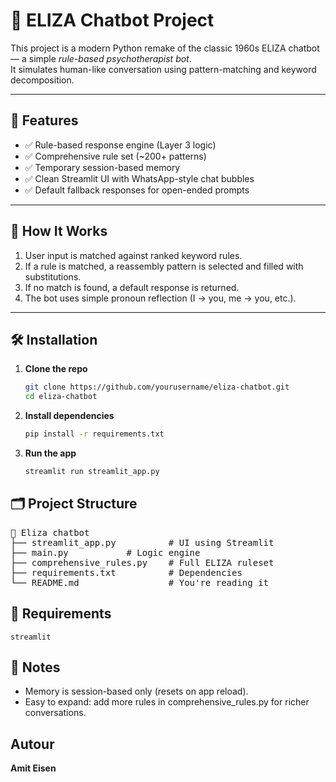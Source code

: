 # 🧠 ELIZA Chatbot Project

This project is a modern Python remake of the classic 1960s ELIZA chatbot — a simple *rule-based psychotherapist bot*.  
It simulates human-like conversation using pattern-matching and keyword decomposition.

---

## 🚀 Features

- ✅ Rule-based response engine (Layer 3 logic)
- ✅ Comprehensive rule set (~200+ patterns)
- ✅ Temporary session-based memory
- ✅ Clean Streamlit UI with WhatsApp-style chat bubbles
- ✅ Default fallback responses for open-ended prompts

---

## 🧠 How It Works

1. User input is matched against ranked keyword rules.
2. If a rule is matched, a reassembly pattern is selected and filled with substitutions.
3. If no match is found, a default response is returned.
4. The bot uses simple pronoun reflection (I → you, me → you, etc.).

---

## 🛠️ Installation

1. **Clone the repo**
   ```bash
   git clone https://github.com/yourusername/eliza-chatbot.git
   cd eliza-chatbot
   ```
   
2. **Install dependencies**

    ```bash
   pip install -r requirements.txt
    ```
   
3. **Run the app**

    ```bash
    streamlit run streamlit_app.py
    ```
   
## 🗂️ Project Structure

<pre lang="markdown">
📁 Eliza chatbot 
├── streamlit_app.py          # UI using Streamlit 
├── main.py	          # Logic engine 
├── comprehensive_rules.py    # Full ELIZA ruleset 
├── requirements.txt          # Dependencies 
└── README.md                 # You're reading it 
</pre>

## 📄 Requirements
    streamlit

## 📢 Notes

 - Memory is session-based only (resets on app reload).
 - Easy to expand: add more rules in comprehensive_rules.py for richer conversations.

## Autour
**Amit Eisen**






